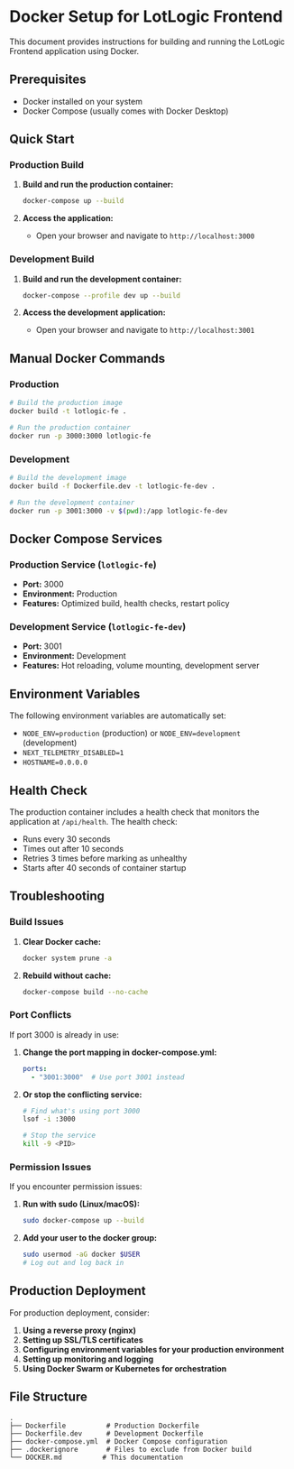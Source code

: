 # Docker Setup for LotLogic Frontend

This document provides instructions for building and running the LotLogic Frontend application using Docker.

## Prerequisites

- Docker installed on your system
- Docker Compose (usually comes with Docker Desktop)

## Quick Start

### Production Build

1. **Build and run the production container:**
   ```bash
   docker-compose up --build
   ```

2. **Access the application:**
   - Open your browser and navigate to `http://localhost:3000`

### Development Build

1. **Build and run the development container:**
   ```bash
   docker-compose --profile dev up --build
   ```

2. **Access the development application:**
   - Open your browser and navigate to `http://localhost:3001`

## Manual Docker Commands

### Production

```bash
# Build the production image
docker build -t lotlogic-fe .

# Run the production container
docker run -p 3000:3000 lotlogic-fe
```

### Development

```bash
# Build the development image
docker build -f Dockerfile.dev -t lotlogic-fe-dev .

# Run the development container
docker run -p 3001:3000 -v $(pwd):/app lotlogic-fe-dev
```

## Docker Compose Services

### Production Service (`lotlogic-fe`)
- **Port:** 3000
- **Environment:** Production
- **Features:** Optimized build, health checks, restart policy

### Development Service (`lotlogic-fe-dev`)
- **Port:** 3001
- **Environment:** Development
- **Features:** Hot reloading, volume mounting, development server

## Environment Variables

The following environment variables are automatically set:

- `NODE_ENV=production` (production) or `NODE_ENV=development` (development)
- `NEXT_TELEMETRY_DISABLED=1`
- `HOSTNAME=0.0.0.0`

## Health Check

The production container includes a health check that monitors the application at `/api/health`. The health check:

- Runs every 30 seconds
- Times out after 10 seconds
- Retries 3 times before marking as unhealthy
- Starts after 40 seconds of container startup

## Troubleshooting

### Build Issues

1. **Clear Docker cache:**
   ```bash
   docker system prune -a
   ```

2. **Rebuild without cache:**
   ```bash
   docker-compose build --no-cache
   ```

### Port Conflicts

If port 3000 is already in use:

1. **Change the port mapping in docker-compose.yml:**
   ```yaml
   ports:
     - "3001:3000"  # Use port 3001 instead
   ```

2. **Or stop the conflicting service:**
   ```bash
   # Find what's using port 3000
   lsof -i :3000
   
   # Stop the service
   kill -9 <PID>
   ```

### Permission Issues

If you encounter permission issues:

1. **Run with sudo (Linux/macOS):**
   ```bash
   sudo docker-compose up --build
   ```

2. **Add your user to the docker group:**
   ```bash
   sudo usermod -aG docker $USER
   # Log out and log back in
   ```

## Production Deployment

For production deployment, consider:

1. **Using a reverse proxy (nginx)**
2. **Setting up SSL/TLS certificates**
3. **Configuring environment variables for your production environment**
4. **Setting up monitoring and logging**
5. **Using Docker Swarm or Kubernetes for orchestration**

## File Structure

```
.
├── Dockerfile          # Production Dockerfile
├── Dockerfile.dev      # Development Dockerfile
├── docker-compose.yml  # Docker Compose configuration
├── .dockerignore       # Files to exclude from Docker build
└── DOCKER.md          # This documentation
``` 